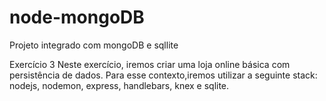 # node-mongoDB
Projeto integrado com mongoDB e sqllite

Exercício 3
Neste exercício, iremos criar uma loja online básica com persistência de dados. 
Para esse contexto,iremos utilizar a seguinte stack: nodejs, nodemon, express, handlebars, knex e sqlite.
